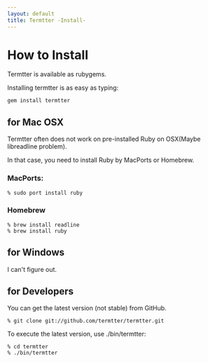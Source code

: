 ```yaml
---
layout: default
title: Termtter -Install-
---
```


# How to Install

Termtter is available as rubygems.

Installing termtter is as easy as typing:

    gem install termtter

## for Mac OSX

Termtter often does not work on pre-installed Ruby on OSX(Maybe libreadline problem).

In that case, you need to install Ruby by MacPorts or Homebrew.

### MacPorts:

    % sudo port install ruby

### Homebrew

    % brew install readline
    % brew install ruby


## for Windows

I can't figure out.

## for Developers

You can get the latest version (not stable) from GitHub.

    % git clone git://github.com/termtter/termtter.git

To execute the latest version, use ./bin/termtter:

    % cd termtter
    % ./bin/termtter


